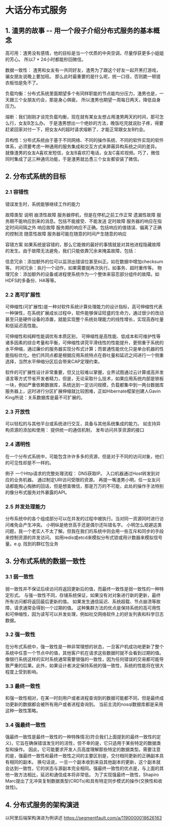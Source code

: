 # 大话分布式服务

## 1. 渣男的故事 -- 用一个段子介绍分布式服务的基本概念

高可用：渣男没有感情，他的目标是当一个优质的中央空调，尽量俘获更多小姐姐的芳心。
所以7 * 24小时都能秒回微信。

数据一致性： 渣男和女友有一共同好友，渣男为了跟这个好友一起开黑打游戏，骗女朋友说晚上要加班。
那么此时最重要的是什么呢，统一口径，否则跪一顿搓衣板怕是免不了。

负载均衡：分布式系统里面期望多个有同样职能的节点能均分压力，渣男也是，一天跟三个女朋友约会，那是身心俱疲。
所以渣男也期望一周每日两天，降低自身压力。

熔断：我们刚刚才谈完负载均衡，现在就有某女友想占用渣男两天的时间，那可怎么行，女友B怎么办。
于是渣男想出一个绝妙的方法，晚饭吃完就说肚子疼，得要赶紧回家对付一下，把女友A的超时请求熔断了，才能正常跟女友B约会。

异构性：分布式系统由于基于不同网络、不同的操作系统、不同的软件实现的软件体系，必须要考虑一种通用的服务集成和交互方式来屏蔽异构系统之间的差异。
就像渣男的女友A喜欢发短信，女友B喜欢打电话，女友C喜欢视频。巧了，微信同时集成了这三种通讯功能，于是渣男就怂恿三个女友都安装了微信。



## 2. 分布式系统的目标

### 2.1 容错性
错误发生时，系统能够继续工作的能力

故障类型	说明
崩溃性故障	服务器停机，但是在停机之前工作正常
遗漏性故障	服务期不能响应到来的消息。包括不能接受、不能发送
定时故障	服务器的响应在指定时间间隔之外
响应故障	服务期的响应不正确。包括响应的值错误、偏离了正确的控制流
随意性故障	服务器可能在随意的时间产生随意的响应

容错方案
如果系统是容错的，那么它能做的最好的事情就是对其他进程隐藏故障的发生。由于故障无法避免，我们只能依靠冗余来掩盖故障，包括：

信息冗余：添加额外的位可以监测出错误位甚至纠正。如在数据中增加checksum等。
时间冗余：执行一个动作，如果需要就再次执行。如事务、超时重传等。
物理冗余：添加额外的设备或进程使系统作为一个整体来容忍部分组件的故障。如HDFS的多备份、HA等等。

### 2.2 高可扩展性
可伸缩性(可扩展性)是一种对软件系统计算处理能力的设计指标，高可伸缩性代表一种弹性，在系统扩展成长过程中，软件能够保证旺盛的生命力，通过很少的改动甚至只是硬件设备的添置，就能实现整个系统处理能力的线性增长，实现高吞吐量和低延迟高性能。

可伸缩性和纯粹性能调优有本质区别， 可伸缩性是高性能、低成本和可维护性等诸多因素的综合考量和平衡，可伸缩性讲究平滑线性的性能提升，更侧重于系统的水平伸缩，通过廉价的服务器实现分布式计算；而普通性能优化只是单台机器的性能指标优化。他们共同点都是根据应用系统特点在吞吐量和延迟之间进行一个侧重选择，当然水平伸缩分区后会带来CAP定理约束。

软件的可扩展性设计非常重要，但又比较难以掌握，业界试图通过云计算或高并发语言等方式节省开发者精力，但是，无论采取什么技术，如果应用系统内部是铁板一块，例如严重依赖数据库，系统达到一定访问规模，负载都集中到一两台数据库服务器上，这时进行分区扩展伸缩就比较困难，正如Hibernate框架创建人Gavin King所说：关系数据库是最不可扩展的。

### 2.3 开放性
可以轻松的与其他平台或系统进行交互，具备与其他系统集成的能力。
如支持异构资源的添加和使用：
提供统一的通信机制，
发布访问共享资源的接口

### 2.4 透明性
在一个分布式系统中，可能包含许许多多的资源，但是对于不同的访问对象，他们的可见性却是不一样的。

例子
一个Http请求的完整处理流程：
DNS获取IP。
入口机器通过Host转发到对应的业务机器。
通过制定URI访问受限的资源。
再提一嘴渣男小明，任一女友问话都能掏心掏肺的回话，但是想查微信，那是万万的不可能，此处的操作手法特别的像分布式服务对外暴露的API。

### 2.5 并发处理能力
分布系统中的各个组成部分可以在并发的过程中被执行。当对同一资源同时进行访问难免会产生冲突。
小明纵是绝世高手还是偶尔还叫错名字。
小明怎么规避这类问题，我一个老实人不太了解。但我在我们的系统中则会用一些互斥和同步的手段来控制资源的并发访问。
如用redis或etcd来模拟分布式锁或用计数器来模拟信号量。e.g. 找到的群红包业务


## 3. 分布式系统的数据一致性
### 3.1 弱一致性
弱一致性并不保证后续访问将返回更新后的值，而最终一致性是弱一致性的一种特定形式。
与强一致性不同，存储系统保证，如果没有对对象进行新的更新，最终所有访问都将返回最后更新的值。
如果发生通信延迟、系统超载、节点崩溃等故障，请求通常会得到一个过期的值。
这种集群方法的优点是保持系统的高可用性和可伸缩性，因为读写可以并发处理，例如社交网络软件上的好友列表和科学日志数据。

### 3.2 强一致性
在分布式系统中，强一致性是一种非常理想的状态，一旦客户机成功地更新了整个系统中任意一个节点中的值，其他客户机在请求这些数据时就不会看到过期的值。
像银行系统这样的实时系统通常需要很强的一致性，因为任何错误的交易都可能导致严重的后果。此外，如果设计者决定保持系统的强一致性，系统的性能将在很大程度上受到影响。

### 3.3 最终一致性
和强一致性相对，在某一时刻用户或者进程查询到的数据可能都不同，但是最终成功更新的数据都会被所有用户或者进程查询到。
当前主流的nosql数据库都是采用这种一致性策略。

### 3.4 强最终一致性
强最终一致性是最终一致性的一种特殊情况(符合我们上面提到的最终一致性的定义)，它旨在确保错误发生时的活性，但不幸的是，它只适用于某些特定的数据类型和操作。
因此，它可能要求开发人员高度理解那些特定的数据类型。需要注意的是，强最终一致性和最终一致性之间的主要区别是，交付相同更新的正确副本具有相同的副本。
换句话说，一旦一个副本收到来自其他副本的更新，这个副本就会达到一致性，它的状态与源副本完全相同。强最终一致性的优点是，与上面的其他一致方法相比，延迟和通信成本将非常低。
为了实现强最终一致性，Shapiro Marc提出了无冲突复制数据类型(CRDTs)和具有特定同步模式的操作(交换性和收敛性)。

## 4. 分布式服务的架构演进
以阿里后端架构演进为例讲述
https://segmentfault.com/a/1190000018626163